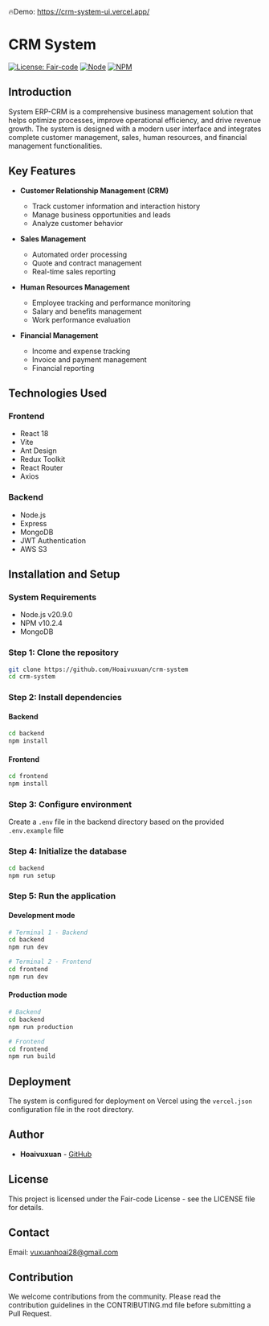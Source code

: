 🔥Demo: https://crm-system-ui.vercel.app/
 # CRM System

[![License: Fair-code](https://img.shields.io/badge/License-Fair--code-blue.svg)](https://github.com/Hoaivuxuan/crm-system)
[![Node](https://img.shields.io/badge/Node-v20.9.0-green.svg)](https://nodejs.org/)
[![NPM](https://img.shields.io/badge/NPM-v10.2.4-red.svg)](https://www.npmjs.com/)

## Introduction

System ERP-CRM is a comprehensive business management solution that helps optimize processes, improve operational efficiency, and drive revenue growth. The system is designed with a modern user interface and integrates complete customer management, sales, human resources, and financial management functionalities.

## Key Features

- **Customer Relationship Management (CRM)**
  - Track customer information and interaction history
  - Manage business opportunities and leads
  - Analyze customer behavior

- **Sales Management**
  - Automated order processing
  - Quote and contract management
  - Real-time sales reporting

- **Human Resources Management**
  - Employee tracking and performance monitoring
  - Salary and benefits management
  - Work performance evaluation

- **Financial Management**
  - Income and expense tracking
  - Invoice and payment management
  - Financial reporting

## Technologies Used

### Frontend
- React 18
- Vite
- Ant Design
- Redux Toolkit
- React Router
- Axios

### Backend
- Node.js
- Express
- MongoDB
- JWT Authentication
- AWS S3

## Installation and Setup

### System Requirements
- Node.js v20.9.0
- NPM v10.2.4
- MongoDB

### Step 1: Clone the repository
```bash
git clone https://github.com/Hoaivuxuan/crm-system
cd crm-system
```

### Step 2: Install dependencies

#### Backend
```bash
cd backend
npm install
```

#### Frontend
```bash
cd frontend
npm install
```

### Step 3: Configure environment
Create a `.env` file in the backend directory based on the provided `.env.example` file

### Step 4: Initialize the database
```bash
cd backend
npm run setup
```

### Step 5: Run the application

#### Development mode
```bash
# Terminal 1 - Backend
cd backend
npm run dev

# Terminal 2 - Frontend
cd frontend
npm run dev
```

#### Production mode
```bash
# Backend
cd backend
npm run production

# Frontend
cd frontend
npm run build
```

## Deployment

The system is configured for deployment on Vercel using the `vercel.json` configuration file in the root directory.

## Author

- **Hoaivuxuan** - [GitHub](https://github.com/Hoaivuxuan)

## License

This project is licensed under the Fair-code License - see the LICENSE file for details.

## Contact

Email: vuxuanhoai28@gmail.com

## Contribution

We welcome contributions from the community. Please read the contribution guidelines in the CONTRIBUTING.md file before submitting a Pull Request.

